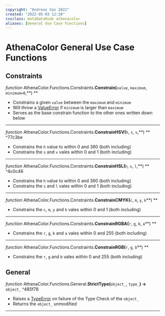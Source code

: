 ```yaml
---
copyright: "Andreas Sas 2022"
created: "2022-05-03 12:38"
cssclass: metaDataHide athenacolor
aliases: [General Use Case Functions]
---
```

# AthenaColor General Use Case Functions
## Constraints
*function* AthenaColor.Functions.Constraints.**Constrain(**`value`, `maximum`, `minimum=0`,**) **
- Constrains a given `value` between the `maximum` and `minimum`
- Will throw a [ValueError](https://docs.python.org/3/library/exceptions.html#ValueError) if `minimum` is larger than `maximum`
- Serves as the base constrain function to the other ones written down below

---
*function* AthenaColor.Functions.Constraints.**ConstrainHSV(**`h`, `s`, `v`,**) ** ^77c3be
- Constrains the `h` value to within 0 and 360 (both including)
- Constrains the `s` and `v` vales within 0 and 1 (both including)


---
*function* AthenaColor.Functions.Constraints.**ConstrainHSL(**`h`, `s`, `l`,**) ** ^4c0c46
- Constrains the `h` value to within 0 and 360 (both including)
- Constrains the `s` and `l` vales within 0 and 1 (both including)


---
*function* AthenaColor.Functions.Constraints.**ConstrainCMYK(**`c`, `m`, `y`, `k`**) **
- Constrains the `c`, `m`, `y` and `k` vales within 0 and 1 (both including)


---
*function* AthenaColor.Functions.Constraints.**ConstrainRGBA(**`r`, `g`, `b`, `a`**) **
- Constrains the `r`, `g`, `b` and `a` vales within 0 and 255 (both including)


---
*function* AthenaColor.Functions.Constraints.**ConstrainRGB(**`r`, `g`, `b`**) **
- Constrains the `r`, `g` and `b` vales within 0 and 255 (both including)

## General
*function* AthenaColor.Functions.General.**StrictType(**`object_`, `type_`**) ->** `object_` ^485f78
- Raises a [TypeError](https://docs.python.org/3/library/exceptions.html#TypeError) on failure of the Type Check of the `object_`
- Returns the `object_` unmodified

---
